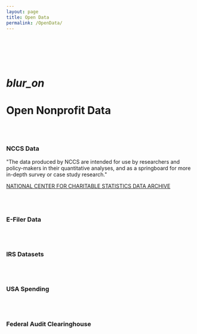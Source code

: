 ```yaml
---
layout: page
title: Open Data
permalink: /OpenData/
---
```


<br>
<br>


<br>
<br>


<div class="icon-block">
   <h1 class="center black-text font-size: 60px"><i class="large material-icons">blur_on</i></h1>
   <h1 class="center orange-text">Open Nonprofit Data</h1>
</div>


<br>
<br>









<div class="divider"></div>

### NCCS Data

"The data produced by NCCS are intended for use by researchers and policy-makers in their quantitative analyses, and as a springboard for more in-depth survey or case study research."

[NATIONAL CENTER FOR CHARITABLE STATISTICS DATA ARCHIVE](http://nccs-data.urban.org/index.php)

<br>
<br>

<div class="divider"></div>

### E-Filer Data



<br>
<br>

<div class="divider"></div>

### IRS Datasets



<br>
<br>

<div class="divider"></div>

### USA Spending






<br>
<br>

<div class="divider"></div>

### Federal Audit Clearinghouse





<br>
<br>

<div class="divider"></div>

